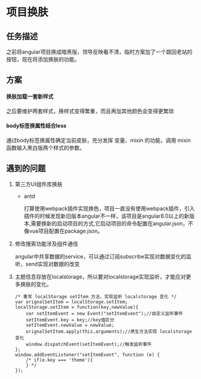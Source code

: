 # 项目换肤
## 任务描述
之前将angular项目换成暗黑版，领导反映看不清，临时方案加了一个跳回老站的按钮，现在将添加换肤的功能。
## 方案
#### 换肤加载一套新样式
之后要维护两套样式，换样式变得繁重，而且再加其他颜色会变得更繁琐
#### body标签换属性结合less
通过body标签换属性确定当前皮肤，充分发挥 变量、mixin 的功能，调用 mixin 函数输入黑白版两个样式的参数。
## 遇到的问题
1. 第三方UI组件库换肤

    - antd
    
      打算使用webpack插件实现换色，项目一直没有使用webpack插件，引入插件的时候发现新旧版本angular不一样，该项目是angular8.0以上的新版本,需要换新的启动项目的方式,它启动项目的命令配置在angular.json，不像vue项目配置在package.json。
2. 修改搜索功能涉及组件通信

    angular中共享数据的service，可以通过订阅subscribe实现对数据变化的监听，send实现对数据的改变
3. 主题信息存放在localstorage，所以要对localstorage实现监听，才能应对更多换肤的变化。
    ```
    /* 重写 localStorage setItem 方法，实现监听 localstorage 变化 */
    var orignalSetItem = localStorage.setItem;
    localStorage.setItem = function(key,newValue){
        var setItemEvent = new Event("setItemEvent");//自定义监听事件
        setItemEvent.key = key;//key值区分
        setItemEvent.newValue = newValue;
        orignalSetItem.apply(this,arguments);//原生方法实现 localstorage 变化
        window.dispatchEvent(setItemEvent);//触发监听事件
    };
    window.addEventListener("setItemEvent", function (e) {
        /* if(e.key === 'theme'){
        } */
    });
    ```
